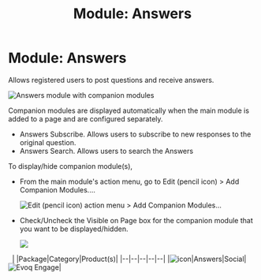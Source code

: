 ﻿---
uid: module-answers
locale: en
title: "Module: Answers"
dnnversion: 09.02.00
related-topics: module-activities,module-activity-stream,module-blogs,module-challenges,module-discussions,module-group-directory,module-group-spaces,module-ideas,module-journal,module-latest-challenges,module-leaderboard,module-member-directory,module-message-center,module-my-status,module-profile-dashboard,module-social-groups,module-related-content,module-social-events,module-social-sharing,module-user-badges,module-wiki
---

# Module: Answers

Allows registered users to post questions and receive answers.

  

![Answers module with companion modules](/images/scr-module-Answers.png)

  

Companion modules are displayed automatically when the main module is added to a page and are configured separately.

*   Answers Subscribe. Allows users to subscribe to new responses to the original question.
*   Answers Search. Allows users to search the Answers

To display/hide companion module(s),

*   From the main module's action menu, go to Edit (pencil icon) \> Add Companion Modules....  
    
    ![Edit (pencil icon) action menu > Add Companion Modules...](/images/scr-actionmenu-edit-addcompanionmodules.png)
    
      
    
*   Check/Uncheck the Visible on Page box for the companion module that you want to be displayed/hidden.  
    
    ![](/images/scr-companions-VisibleOnPage.png)
    
      
    

 
|  |Package|Category|Product(s)|
|--|--|--|--|--|
|![icon](/images/ico-module-answers.png)|Answers|Social|![Evoq Engage](/images/ico-evoq-engage.png)|
